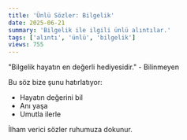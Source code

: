 ```yaml
---
title: 'Ünlü Sözler: Bilgelik'
date: 2025-06-21
summary: 'Bilgelik ile ilgili ünlü alıntılar.'
tags: ['alıntı', 'ünlü', 'bilgelik']
views: 755
---
```


"Bilgelik hayatın en değerli hediyesidir." - Bilinmeyen

Bu söz bize şunu hatırlatıyor:
- Hayatın değerini bil
- Anı yaşa
- Umutla ilerle

İlham verici sözler ruhumuza dokunur.